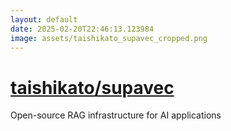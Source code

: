 ```yaml
---
layout: default
date: 2025-02-20T22:46:13.123984
image: assets/taishikato_supavec_cropped.png
---
```


# [taishikato/supavec](https://github.com/taishikato/supavec)

Open-source RAG infrastructure for AI applications
